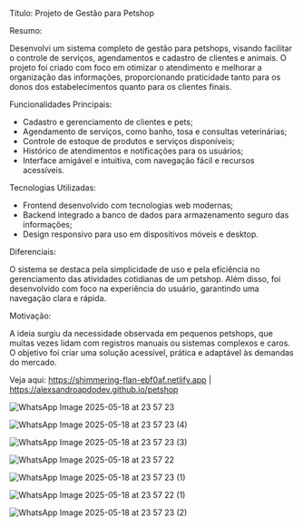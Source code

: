 Título: Projeto de Gestão para Petshop



Resumo:

Desenvolvi um sistema completo de gestão para petshops, visando facilitar o controle de serviços, agendamentos e cadastro de clientes e animais. O projeto foi criado com foco em otimizar o atendimento e melhorar a organização das informações, proporcionando praticidade tanto para os donos dos estabelecimentos quanto para os clientes finais.

Funcionalidades Principais:

- Cadastro e gerenciamento de clientes e pets;
- Agendamento de serviços, como banho, tosa e consultas veterinárias;
- Controle de estoque de produtos e serviços disponíveis;
- Histórico de atendimentos e notificações para os usuários;
- Interface amigável e intuitiva, com navegação fácil e recursos acessíveis.
  
Tecnologias Utilizadas:

- Frontend desenvolvido com tecnologias web modernas;
- Backend integrado a banco de dados para armazenamento seguro das informações;
- Design responsivo para uso em dispositivos móveis e desktop.

Diferenciais:

O sistema se destaca pela simplicidade de uso e pela eficiência no gerenciamento das atividades cotidianas de um petshop. Além disso, foi desenvolvido com foco na experiência do usuário, garantindo uma navegação clara e rápida.


Motivação:

A ideia surgiu da necessidade observada em pequenos petshops, que muitas vezes lidam com registros manuais ou sistemas complexos e caros. O objetivo foi criar uma solução acessível, prática e adaptável às demandas do mercado.


Veja aqui:
https://shimmering-flan-ebf0af.netlify.app | https://alexsandroapdodev.github.io/petshop



![WhatsApp Image 2025-05-18 at 23 57 23](https://github.com/user-attachments/assets/cfc49942-7e93-49f6-ae08-a907bae14425)

![WhatsApp Image 2025-05-18 at 23 57 23 (4)](https://github.com/user-attachments/assets/e33ca52f-fd0d-4ccd-aaa4-dd08a7d2fa19)

![WhatsApp Image 2025-05-18 at 23 57 23 (3)](https://github.com/user-attachments/assets/8670b6df-66c9-412f-955a-82c429a39e2b)

![WhatsApp Image 2025-05-18 at 23 57 22](https://github.com/user-attachments/assets/e556a204-5daa-4f9a-9e31-ca9e8de543c0)

![WhatsApp Image 2025-05-18 at 23 57 23 (1)](https://github.com/user-attachments/assets/2e5ff16e-b557-4901-a52a-684a9554806d)

![WhatsApp Image 2025-05-18 at 23 57 22 (1)](https://github.com/user-attachments/assets/67f6d3d0-5800-4962-b315-10fc3c09a241)

![WhatsApp Image 2025-05-18 at 23 57 23 (2)](https://github.com/user-attachments/assets/51771a9d-d4be-4ce4-ae68-85bde82bbe9d)


















